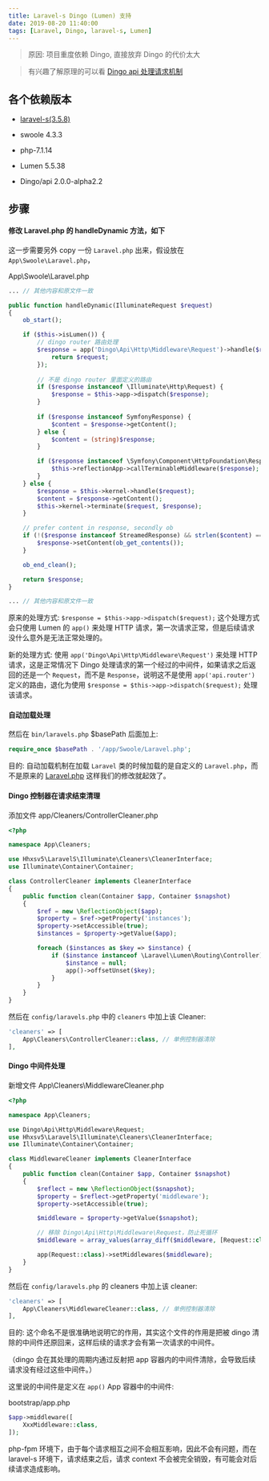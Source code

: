 ```yaml
---
title: Laravel-s Dingo (Lumen) 支持
date: 2019-08-20 11:40:00
tags: [Laravel, Dingo, laravel-s, Lumen]
---
```


> 原因: 项目重度依赖 Dingo, 直接放弃 Dingo 的代价太大

> 有兴趣了解原理的可以看 [Dingo api 处理请求机制](https://blog.baiguiren.com/2019/08/20/laravel/Dingo%20api%20%E5%A4%84%E7%90%86%E8%AF%B7%E6%B1%82%E6%9C%BA%E5%88%B6/)

## 各个依赖版本

* [laravel-s(3.5.8)](https://github.com/hhxsv5/laravel-s/releases/tag/v3.5.8)

* swoole 4.3.3

* php-7.1.14

* Lumen 5.5.38

* Dingo/api 2.0.0-alpha2.2


## 步骤

#### 修改 Laravel.php 的 handleDynamic 方法，如下

这一步需要另外 copy 一份 `Laravel.php` 出来，假设放在 `App\Swoole\Laravel.php`，

App\Swoole\Laravel.php

```php
... // 其他内容和原文件一致

public function handleDynamic(IlluminateRequest $request)
{
    ob_start();

    if ($this->isLumen()) {
        // dingo router 路由处理
        $response = app('Dingo\Api\Http\Middleware\Request')->handle($request, function ($request) {
            return $request;
        });
        
        // 不是 dingo router 里面定义的路由
        if ($response instanceof \Illuminate\Http\Request) {
            $response = $this->app->dispatch($response);
        }
        
        if ($response instanceof SymfonyResponse) {
            $content = $response->getContent();
        } else {
            $content = (string)$response;
        }

        if ($response instanceof \Symfony\Component\HttpFoundation\Response) {
            $this->reflectionApp->callTerminableMiddleware($response);
        }
    } else {
        $response = $this->kernel->handle($request);
        $content = $response->getContent();
        $this->kernel->terminate($request, $response);
    }

    // prefer content in response, secondly ob
    if (!($response instanceof StreamedResponse) && strlen($content) === 0 && ob_get_length() > 0) {
        $response->setContent(ob_get_contents());
    }

    ob_end_clean();

    return $response;
}

... // 其他内容和原文件一致
```

原来的处理方式: `$response = $this->app->dispatch($request);` 这个处理方式会只使用 Lumen 的 `app()` 来处理 HTTP 请求，第一次请求正常，但是后续请求没什么意外是无法正常处理的。

新的处理方式: 使用 `app('Dingo\Api\Http\Middleware\Request')` 来处理 HTTP 请求，这是正常情况下 Dingo 处理请求的第一个经过的中间件，如果请求之后返回的还是一个 `Request`，而不是 `Response`，说明这不是使用 `app('api.router')` 定义的路由，退化为使用 `$response = $this->app->dispatch($request);` 处理该请求。


#### 自动加载处理

然后在 `bin/laravels.php` $basePath 后面加上:

```php
require_once $basePath . '/app/Swoole/Laravel.php';
```

目的: 自动加载机制在加载 `Laravel` 类的时候加载的是自定义的 `Laravel.php`，而不是原来的 [Laravel.php](https://github.com/hhxsv5/laravel-s/blob/v3.5.8/src/Illuminate/Laravel.php) 这样我们的修改就起效了。


#### Dingo 控制器在请求结束清理

添加文件 app/Cleaners/ControllerCleaner.php

```php
<?php

namespace App\Cleaners;

use Hhxsv5\LaravelS\Illuminate\Cleaners\CleanerInterface;
use Illuminate\Container\Container;

class ControllerCleaner implements CleanerInterface
{
    public function clean(Container $app, Container $snapshot)
    {
        $ref = new \ReflectionObject($app);
        $property = $ref->getProperty('instances');
        $property->setAccessible(true);
        $instances = $property->getValue($app);

        foreach ($instances as $key => $instance) {
            if ($instance instanceof \Laravel\Lumen\Routing\Controller) {
                $instance = null;
                app()->offsetUnset($key);
            }
        }
    }
}

```

然后在 `config/laravels.php` 中的 `cleaners` 中加上该 Cleaner:

```php
'cleaners' => [
    App\Cleaners\ControllerCleaner::class, // 单例控制器清除
],
```


#### Dingo 中间件处理

新增文件 App\Cleaners\MiddlewareCleaner.php

```php
<?php

namespace App\Cleaners;

use Dingo\Api\Http\Middleware\Request;
use Hhxsv5\LaravelS\Illuminate\Cleaners\CleanerInterface;
use Illuminate\Container\Container;

class MiddlewareCleaner implements CleanerInterface
{
    public function clean(Container $app, Container $snapshot)
    {
        $reflect = new \ReflectionObject($snapshot);
        $property = $reflect->getProperty('middleware');
        $property->setAccessible(true);

        $middleware = $property->getValue($snapshot);

        // 移除 Dingo\Api\Http\Middleware\Request，防止死循环
        $middleware = array_values(array_diff($middleware, [Request::class]));

        app(Request::class)->setMiddlewares($middleware);
    }
}

```

然后在 `config/laravels.php` 的 cleaners 中加上该 cleaner:

```php
'cleaners' => [
    App\Cleaners\MiddlewareCleaner::class, // 单例控制器清除
],
```

目的: 这个命名不是很准确地说明它的作用，其实这个文件的作用是把被 dingo 清除的中间件还原回来，这样后续的请求才会有第一次请求的中间件。

（dingo 会在其处理的周期内通过反射把 app 容器内的中间件清除，会导致后续请求没有经过这些中间件。）

这里说的中间件是定义在 `app()` App 容器中的中间件:

bootstrap/app.php

```php
$app->middleware([
    XxxMiddleware::class,
]);
```

php-fpm 环境下，由于每个请求相互之间不会相互影响，因此不会有问题，而在 laravel-s 环境下，请求结束之后，请求 context 不会被完全销毁，有可能会对后续请求造成影响。

